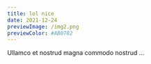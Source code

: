 ```yaml
---
title: lol nice
date: 2021-12-24
previewImage: /img2.png
previewColor: #AB0782
---
```


Ullamco et nostrud magna commodo nostrud ...